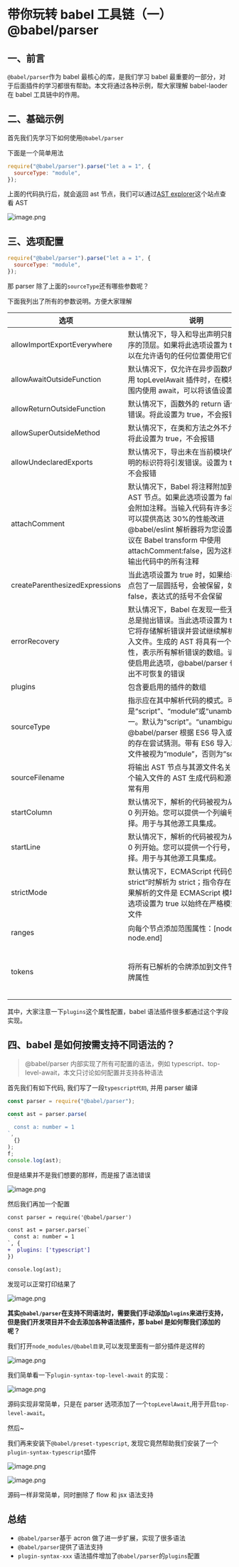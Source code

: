 # 带你玩转 babel 工具链（一）@babel/parser

## 一、前言

`@babel/parser`作为 babel 最核心的库，是我们学习 babel 最重要的一部分，对于后面插件的学习都很有帮助。本文将通过各种示例，帮大家理解 babel-laoder 在 babel 工具链中的作用。

## 二、基础示例

首先我们先学习下如何使用`@babel/parser`

下面是一个简单用法

```js
require("@babel/parser").parse("let a = 1", {
  sourceType: "module",
});
```

上面的代码执行后，就会返回 ast 节点，我们可以通过[AST explorer](https://astexplorer.net/)这个站点查看 AST

![image.png](https://p6-juejin.byteimg.com/tos-cn-i-k3u1fbpfcp/f93d3e5d828e454ebf2ed7203bba429d~tplv-k3u1fbpfcp-watermark.image?)

## 三、选项配置

```js
require("@babel/parser").parse("let a = 1", {
  sourceType: "module",
});
```

那 parser 除了上面的`sourceType`还有哪些参数呢？

下面我列出了所有的参数说明。方便大家理解

| 选项                           | 说明                                                                                                                                                                                                                                                                   | 简介                                             |
| ------------------------------ | ---------------------------------------------------------------------------------------------------------------------------------------------------------------------------------------------------------------------------------------------------------------------- | ------------------------------------------------ |
| allowImportExportEverywhere    | 默认情况下，导入和导出声明只能出现在程序的顶层。如果将此选项设置为 true，则可以在允许语句的任何位置使用它们                                                                                                                                                            | 允许任何地方写 import                            |
| allowAwaitOutsideFunction      | 默认情况下，仅允许在异步函数内部或在启用 topLevelAwait 插件时，在模块的顶级范围内使用 await，可以将该值设置为 true                                                                                                                                                     | 允许顶层 await                                   |
| allowReturnOutsideFunction     | 默认情况下，函数外的 return 语句会引发错误。将此设置为 true，不会报错                                                                                                                                                                                                  | 允许函数外面写 return                            |
| allowSuperOutsideMethod        | 默认情况下，在类和方法之外不允许使用。将此设置为 true，不会报错                                                                                                                                                                                                        | 允许其他地方写 super                             |
| allowUndeclaredExports         | 默认情况下，导出未在当前模块作用域中声明的标识符将引发错误。设置为 true 后将不会报错                                                                                                                                                                                   | 允许导出一个未声明的变量                         |
| attachComment                  | 默认情况下，Babel 将注释附加到相邻的 AST 节点。如果此选项设置为 false，则不会附加注释。当输入代码有许多注释时，它可以提供高达 30%的性能改进@babel/eslint 解析器将为您设置它。不建议在 Babel transform 中使用 attachComment:false，因为这样做会删除输出代码中的所有注释 | 是否保留注释                                     |
| createParenthesizedExpressions | 当此选项设置为 true 时，如果给表达式节点包了一层圆括号，会被保留，如果设置为 false，表达式的括号不会保留                                                                                                                                                               | 是否保留包裹表达式的圆括号                       |
| errorRecovery                  | 默认情况下，Babel 在发现一些无效代码时总是抛出错误。当此选项设置为 true 时，它将存储解析错误并尝试继续解析无效的输入文件。生成的 AST 将具有一个 errors 属性，表示所有解析错误的数组。请注意，即使启用此选项，@babel/parser 也可能抛出不可恢复的错误                    | 是否出现错误后，不停止解析                       |
| plugins                        | 包含要启用的插件的数组                                                                                                                                                                                                                                                 | 插件数组                                         |
| sourceType                     | 指示应在其中解析代码的模式。可以是“script”、“module”或“unambiguous”之一。默认为“script”。“unambiguous”将使@babel/parser 根据 ES6 导入或导出语句的存在尝试猜测。带有 ES6 导入和导出的文件被视为“module”，否则为“script”。                                               | 解析代码模式，推荐 unambiguous                   |
| sourceFilename                 | 将输出 AST 节点与其源文件名关联。从多个输入文件的 AST 生成代码和源映射时非常有用                                                                                                                                                                                       | ast 节点携带当前解析的文件名称                   |
| startColumn                    | 默认情况下，解析的代码被视为从第 1 行第 0 列开始。您可以提供一个列编号，以供选择。用于与其他源工具集成。                                                                                                                                                               | 可以选择从哪一列开始解析                         |
| startLine                      | 默认情况下，解析的代码被视为从第 1 行第 0 列开始。您可以提供一个行号，以供选择。用于与其他源工具集成。                                                                                                                                                                 | 可以选择从哪一行开始解析                         |
| strictMode                     | 默认情况下，ECMAScript 代码仅在“use strict”时解析为 strict；指令存在，或者如果解析的文件是 ECMAScript 模块。将此选项设置为 true 以始终在严格模式下解析文件                                                                                                             | 解析的文件都会加上 use strict                    |
| ranges                         | 向每个节点添加范围属性：[node.start，node.end]                                                                                                                                                                                                                         | 给 ast 节点添加 range                            |
| tokens                         | 将所有已解析的令牌添加到文件节点上的令牌属性                                                                                                                                                                                                                           | 为 File Ast 节点上的 tokens 属性，添加所有 token |

其中，大家注意一下`plugins`这个属性配置，babel 语法插件很多都通过这个字段实现。

## 四、babel 是如何按需支持不同语法的？

> @babel/parser 内部实现了所有可配置的语法，例如 typescript、top-level-await，本文只讨论如何配置并支持各种语法

首先我们有如下代码, 我们写了一段`typescript代码`, 并用 parser 编译

```js
const parser = require("@babel/parser");

const ast = parser.parse(
  `
  const a: number = 1
`,
  {}
);
f;
console.log(ast);
```

但是结果并不是我们想要的那样，而是报了语法错误

![image.png](https://p3-juejin.byteimg.com/tos-cn-i-k3u1fbpfcp/341db69269124e038ecfddc2c81ea560~tplv-k3u1fbpfcp-watermark.image?)

然后我们再加一个配置

```diff
const parser = require('@babel/parser')

const ast = parser.parse(`
  const a: number = 1
`, {
+  plugins: ['typescript']
})

console.log(ast);
```

发现可以正常打印结果了

![image.png](https://p6-juejin.byteimg.com/tos-cn-i-k3u1fbpfcp/8c5fe0e0bb214ed1956ca9b8b6f5281e~tplv-k3u1fbpfcp-watermark.image?)

**其实`@babel/parser`在支持不同语法时，需要我们手动添加`plugins`来进行支持，但是我们开发项目并不会去添加各种语法插件，那 babel 是如何帮我们添加的呢？**

我们打开`node_modules/@babel目录`,可以发现里面有一部分插件是这样的

![image.png](https://p9-juejin.byteimg.com/tos-cn-i-k3u1fbpfcp/20c21fb73df644cf91b32cbc909a439d~tplv-k3u1fbpfcp-watermark.image?)

我们简单看一下`plugin-syntax-top-level-await` 的实现：

![image.png](https://p9-juejin.byteimg.com/tos-cn-i-k3u1fbpfcp/1f8d5ced6f6f464690b7bbe123e3a5f5~tplv-k3u1fbpfcp-watermark.image?)

源码实现非常简单，只是在 parser 选项添加了一个`topLevelAwait`,用于开启`top-level-await`。

然后~

我们再来安装下`@babel/preset-typescript`, 发现它竟然帮助我们安装了一个`plugin-syntax-typescript`插件

![image.png](https://p6-juejin.byteimg.com/tos-cn-i-k3u1fbpfcp/43104f7560004b9d8a0b8dcaee304fff~tplv-k3u1fbpfcp-watermark.image?)

![image.png](https://p9-juejin.byteimg.com/tos-cn-i-k3u1fbpfcp/ab3bde681d5941bdb59dba63ebb95124~tplv-k3u1fbpfcp-watermark.image?)

源码一样非常简单，同时删除了 flow 和 jsx 语法支持

## 总结

- `@babel/parser`基于 acron 做了进一步扩展，实现了很多语法
- `@babel/parser`提供了语法支持
- `plugin-syntax-xxx` 语法插件增加了`@babel/parser`的`plugins`配置
